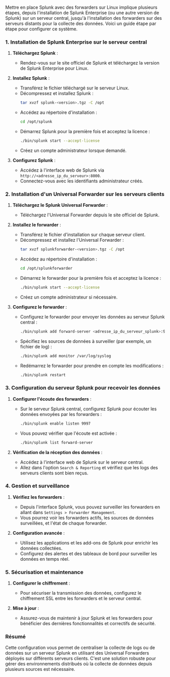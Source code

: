 Mettre en place Splunk avec des forwarders sur Linux implique plusieurs étapes, depuis l'installation de Splunk Enterprise (ou une autre version de Splunk) sur un serveur central, jusqu'à l'installation des forwarders sur des serveurs distants pour la collecte des données. Voici un guide étape par étape pour configurer ce système.

### 1. Installation de Splunk Enterprise sur le serveur central

1. **Téléchargez Splunk** :
   - Rendez-vous sur le site officiel de Splunk et téléchargez la version de Splunk Enterprise pour Linux.

2. **Installez Splunk** :
   - Transférez le fichier téléchargé sur le serveur Linux.
   - Décompressez et installez Splunk :
     ```bash
     tar xvzf splunk-<version>.tgz -C /opt
     ```
   - Accédez au répertoire d'installation :
     ```bash
     cd /opt/splunk
     ```
   - Démarrez Splunk pour la première fois et acceptez la licence :
     ```bash
     ./bin/splunk start --accept-license
     ```
   - Créez un compte administrateur lorsque demandé.

3. **Configurez Splunk** :
   - Accédez à l'interface web de Splunk via `http://<adresse_ip_du_serveur>:8000`.
   - Connectez-vous avec les identifiants administrateur créés.

### 2. Installation d'un Universal Forwarder sur les serveurs clients

1. **Téléchargez le Splunk Universal Forwarder** :
   - Téléchargez l'Universal Forwarder depuis le site officiel de Splunk.

2. **Installez le forwarder** :
   - Transférez le fichier d'installation sur chaque serveur client.
   - Décompressez et installez l'Universal Forwarder :
     ```bash
     tar xvzf splunkforwarder-<version>.tgz -C /opt
     ```
   - Accédez au répertoire d'installation :
     ```bash
     cd /opt/splunkforwarder
     ```
   - Démarrez le forwarder pour la première fois et acceptez la licence :
     ```bash
     ./bin/splunk start --accept-license
     ```
   - Créez un compte administrateur si nécessaire.

3. **Configurez le forwarder** :
   - Configurez le forwarder pour envoyer les données au serveur Splunk central :
     ```bash
     ./bin/splunk add forward-server <adresse_ip_du_serveur_splunk>:9997 -auth admin:password
     ```
   - Spécifiez les sources de données à surveiller (par exemple, un fichier de log) :
     ```bash
     ./bin/splunk add monitor /var/log/syslog
     ```
   - Redémarrez le forwarder pour prendre en compte les modifications :
     ```bash
     ./bin/splunk restart
     ```

### 3. Configuration du serveur Splunk pour recevoir les données

1. **Configurer l'écoute des forwarders** :
   - Sur le serveur Splunk central, configurez Splunk pour écouter les données envoyées par les forwarders :
     ```bash
     ./bin/splunk enable listen 9997
     ```
   - Vous pouvez vérifier que l'écoute est activée :
     ```bash
     ./bin/splunk list forward-server
     ```

2. **Vérification de la réception des données** :
   - Accédez à l'interface web de Splunk sur le serveur central.
   - Allez dans l'option `Search & Reporting` et vérifiez que les logs des serveurs clients sont bien reçus.

### 4. Gestion et surveillance

1. **Vérifiez les forwarders** :
   - Depuis l'interface Splunk, vous pouvez surveiller les forwarders en allant dans `Settings > Forwarder Management`.
   - Vous pourrez voir les forwarders actifs, les sources de données surveillées, et l'état de chaque forwarder.

2. **Configuration avancée** :
   - Utilisez les applications et les add-ons de Splunk pour enrichir les données collectées.
   - Configurez des alertes et des tableaux de bord pour surveiller les données en temps réel.

### 5. Sécurisation et maintenance

1. **Configurer le chiffrement** :
   - Pour sécuriser la transmission des données, configurez le chiffrement SSL entre les forwarders et le serveur central.

2. **Mise à jour** :
   - Assurez-vous de maintenir à jour Splunk et les forwarders pour bénéficier des dernières fonctionnalités et correctifs de sécurité.

### Résumé

Cette configuration vous permet de centraliser la collecte de logs ou de données sur un serveur Splunk en utilisant des Universal Forwarders déployés sur différents serveurs clients. C'est une solution robuste pour gérer des environnements distribués où la collecte de données depuis plusieurs sources est nécessaire.